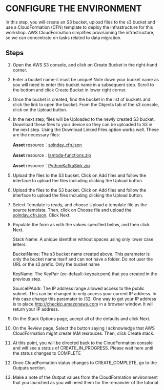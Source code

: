 # CONFIGURE THE ENVIRONMENT
In this step, you will create an S3 bucket, upload files to the s3 bucket and use a CloudFormation (CFN) template to deploy the infrastructure for this workshop. AWS CloudFormation simplifies provisioning the infrastructure, so we can concentrate on tasks related to data migration.




## Steps
1. Open the AWS S3 console, and click on Create Bucket in the right-hand corner.

2. Enter a bucket name-it must be unique! Note down your bucket name as you will need to enter this bucket name in a subsequent step. Scroll to the bottom and click Create Bucket in lower right corner.

3. Once the bucket is created, find the bucket in the list of buckets and click the link to open the bucket. From the Objects tab of the s3 console, click on the Upload button.

4. In the next step, files will be Uploaded to the newly created S3 bucket. Download these files to your device so they can be uploaded to S3 in the next step. Using the Download Linked Files option works well. These are the necessary files:

    **Asset** resource：[solnday_cfn.json](solnday_cfn.json)

    **Asset** resource：[lambda-functions.zip](lambda-functions.zip)

    **Asset** resource：[PythonKafkaSink.zip](lPythonKafkaSink.zip)

5. Upload the files to the S3 bucket. Click on Add files and follow the interface to upload the files including clicking the Upload button.
6. Upload the files to the S3 bucket. Click on Add files and follow the interface to upload the files including clicking the Upload button.
7. Select Template is ready, and choose Upload a template file as the source template. Then, click on Choose file and upload the [solnday_cfn.json](solnday_cfn.json). Click Next.
8. Populate the form as with the values specified below, and then click Next.



   Stack Name:  A unique identifier without spaces using only lower case letters.

   BucketName:  The s3 bucket name created above. This parameter is only the bucket name itself and can not have a folder. Do not user the URL or the s3 prefix. Only the bucket name

   KeyName:  The KeyPair (ee-default-keypair.pem) that you created in the previous step.

   SourceIPAddr:  The IP address range allowed access to the public subnet. This can be changed to only access your current IP address. In this case change this paramater to /32. One way to get your IP address is to place http://checkip.amazonaws.com in a browser window. It will return your IP address.

9. On the Stack Options page, accept all of the defaults and click Next.

10. On the Review page, Select the button saying I acknowledge that AWS CloudFormation might create IAM resrouces. Then, click Create stack.

11. At this point, you will be directed back to the CloudFormation console and will see a status of CREATE_IN_PROGRESS. Please wait here until the status changes to COMPLETE

12. Once CloudFormation status changes to CREATE_COMPLETE, go to the Outputs section.

13. Make a note of the Output values from the CloudFormation environment that you launched as you will need them for the remainder of the tutorial.




